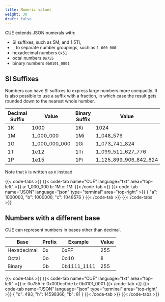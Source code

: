 ```yaml
---
title: Numeric values
weight: 30
draft: false
---
```


CUE extends JSON numerals with:

- SI suffixes, such as 5M, and 1.5Ti,
- `_` to separate number groupings, such as `1_000_000`
- hexadecimal numbers `0x51`
- octal numbers `0o755`
- binary numbers `0b0101_0001`

## SI Suffixes

Numbers can have SI suffixes to express large numbers more compactly.
It is also possible to use a suffix with a fraction, in which case the result
gets rounded down to the nearest whole number.

| Decimal Suffix | Value | Binary Suffix | Value |
| --- | --- | --- | --- |
| 1K | 1000 | 1Ki | 1024 |
| 1M | 1_000_000 | 1Mi | 1_048_576 |
| 1G | 1_000_000_000 | 1Gi | 1_073_741_824 |
| 1T | 1e12 | 1Ti | 1_099_511_627_776 |
| 1P | 1e15 | 1Pi | 1_125_899_906_842_624 |

Note that `k` is written as `K` instead.

{{< code-tabs >}}
{{< code-tab name="CUE" language="txt"  area="top-left" >}}
a: 1_000_000
b: 1M
c: 1Mi
{{< /code-tab >}}
{{< code-tab name="JSON" language="json" type="terminal" area="top-right" >}}
{
    "a": 1000000,
    "b": 1000000,
    "c": 1048576
}
{{< /code-tab >}}
{{< /code-tabs >}}

## Numbers with a different base

CUE can represent numbers in bases other than decimal.

| Base | Prefix | Example | Value |
| --- | --- | --- | --- |
| Hexadecimal | 0x | 0xFF | 255 |
| Octal | 0o | 0o10 | 8 |
| Binary | 0b | 0b1111_1111 | 255 |

{{< code-tabs >}}
{{< code-tab name="CUE" language="txt"  area="top-left" >}}
o: 0o755
h: 0x00Dec0de
b: 0b0101_0001
{{< /code-tab >}}
{{< code-tab name="JSON" language="json" type="terminal" area="top-right" >}}
{
    "o": 493,
    "h": 14598366,
    "b": 81
}
{{< /code-tab >}}
{{< /code-tabs >}}

